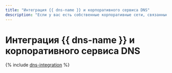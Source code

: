 ```yaml
---
title: "Интеграция {{ dns-name }} и корпоративного сервиса DNS"
description: "Если у вас есть собственные корпоративные сети, связанные с внутренними сетями в вашем облаке {{ yandex-cloud }} с помощью сервиса {{ interconnect-full-name }}, то можно интегрировать корпоративный DNS с {{ dns-name }}. Это позволит обращаться к ресурсам и сервисам по имени независимо от их расположения: в корпоративной или облачной сетях."
---
```


# Интеграция {{ dns-name }} и корпоративного сервиса DNS

{% include [dns-integration](../../_tutorials/infrastructure-management/dns-integration.md) %}
